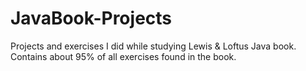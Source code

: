 JavaBook-Projects
=================

Projects and exercises I did while studying Lewis &amp; Loftus Java book. Contains about 95% of all exercises found in the book.
